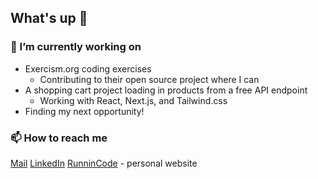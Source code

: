 ## What's up 👋

### 💪 I’m currently working on
- Exercism.org coding exercises
  - Contributing to their open source project where I can
- A shopping cart project loading in products from a free API endpoint
  - Working with React, Next.js, and Tailwind.css
- Finding my next opportunity! 

### 📫 How to reach me
[Mail](mailto:scott.madison.cook@gmail.com)
[LinkedIn](https://www.linkedin.com/in/scott-cook/)
[RunninCode](https://runnincode.com/) - personal website

